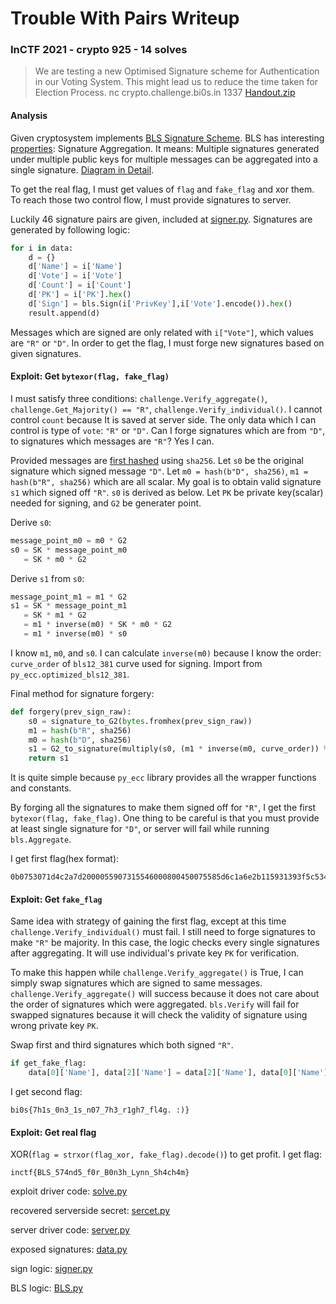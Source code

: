 # Trouble With Pairs Writeup

### InCTF 2021 - crypto 925 - 14 solves

> We are testing a new Optimised Signature scheme for Authentication in our Voting System.
> This might lead us to reduce the time taken for Election Process.
> nc crypto.challenge.bi0s.in 1337 [Handout.zip](Handout.zip)

#### Analysis

Given cryptosystem implements [BLS Signature Scheme](https://datatracker.ietf.org/doc/html/draft-boneh-bls-signature-00). BLS has interesting [properties](https://en.wikipedia.org/wiki/BLS_digital_signature#Properties): Signature Aggregation. It means: Multiple signatures generated under multiple public keys for multiple messages can be aggregated into a single signature. [Diagram in Detail](https://www.cryptologie.net/article/472/what-is-the-bls-signature-scheme/).

To get the real flag, I must get values of `flag` and `fake_flag` and xor them. To reach those two control flow, I must provide signatures to server.

Luckily 46 signature pairs are given, included at [signer.py](signer.py). Signatures are generated by following logic:
```python
for i in data:
    d = {}
    d['Name'] = i['Name']
    d['Vote'] = i['Vote']
    d['Count'] = i['Count']
    d['PK'] = i['PK'].hex()
    d['Sign'] = bls.Sign(i['PrivKey'],i['Vote'].encode()).hex()
    result.append(d)
```
Messages which are signed are only related with `i["Vote"]`, which values are `"R"` or `"D"`. In order to get the flag, I must forge new signatures based on given signatures.

#### Exploit: Get `bytexor(flag, fake_flag)`

I must satisfy three conditions: `challenge.Verify_aggregate()`, `challenge.Get_Majority() == "R"`, `challenge.Verify_individual()`. I cannot control `count` because It is saved at server side. The only data which I can control is type of `vote`: `"R"` or `"D"`. Can I forge signatures which are from `"D"`, to signatures which messages are `"R"`? Yes I can.

Provided messages are [first hashed](https://github.com/pcw109550/write-up/blob/594bd578dc98c21562985849374fb4ed206d733d/2021/InCTF/Trouble_With_Pairs/BLS.py#L49) using `sha256`. Let `s0` be the original signature which signed message `"D"`. Let `m0 = hash(b"D", sha256)`, `m1 = hash(b"R", sha256)` which are all scalar. My goal is to obtain valid signature `s1` which signed off `"R"`. `s0` is derived as below. Let `PK` be private key(scalar) needed for signing, and `G2` be generater point.


Derive `s0`:
```python
message_point_m0 = m0 * G2
s0 = SK * message_point_m0
   = SK * m0 * G2
```

Derive `s1` from `s0`:
```python
message_point_m1 = m1 * G2
s1 = SK * message_point_m1
   = SK * m1 * G2
   = m1 * inverse(m0) * SK * m0 * G2
   = m1 * inverse(m0) * s0
```

I know `m1`, `m0`, and `s0`. I can calculate `inverse(m0)` because I know the order: `curve_order` of `bls12_381` curve used for signing. Import from `py_ecc.optimized_bls12_381`.

Final method for signature forgery:
```python
def forgery(prev_sign_raw):
    s0 = signature_to_G2(bytes.fromhex(prev_sign_raw))
    m1 = hash(b"R", sha256)
    m0 = hash(b"D", sha256)
    s1 = G2_to_signature(multiply(s0, (m1 * inverse(m0, curve_order)) % curve_order)).hex()
    return s1
```
It is quite simple because `py_ecc` library provides all the wrapper functions and constants.

By forging all the signatures to make them signed off for `"R"`, I get the first `bytexor(flag, fake_flag)`. One thing to be careful is that you must provide at least single signature for `"D"`, or server will fail while running `bls.Aggregate`.

I get first flag(hex format):
```
0b0753071d4c2a7d2000055907315546000800450075585d6c1a6e2b115931393f5c534d480e4400
```

#### Exploit: Get `fake_flag`

Same idea with strategy of gaining the first flag, except at this time `challenge.Verify_individual()` must fail. I still need to forge signatures to make `"R"` be majority. In this case, the logic checks every single signatures after aggregating. It will use individual's private key `PK` for verification.

To make this happen while `challenge.Verify_aggregate()` is True, I can simply swap signatures which are signed to same messages. `challenge.Verify_aggregate()` will success because it does not care about the order of signatures which were aggregated. `bls.Verify` will fail for swapped signatures because it will check the validity of signature using wrong private key `PK`.

Swap first and third signatures which both signed `"R"`.
```python
if get_fake_flag:
    data[0]['Name'], data[2]['Name'] = data[2]['Name'], data[0]['Name']
```

I get second flag:

```
bi0s{7h1s_0n3_1s_n07_7h3_r1gh7_fl4g. :)}
```

#### Exploit: Get real flag

XOR(`flag = strxor(flag_xor, fake_flag).decode()`) to get profit. I get flag:

```
inctf{BLS_574nd5_f0r_B0n3h_Lynn_Sh4ch4m}
```

exploit driver code: [solve.py](solve.py)

recovered serverside secret: [sercet.py](secret.py)

server driver code: [server.py](server.py)

exposed signatures: [data.py](data.py)

sign logic: [signer.py](signer.py)

BLS logic: [BLS.py](BLS.py)